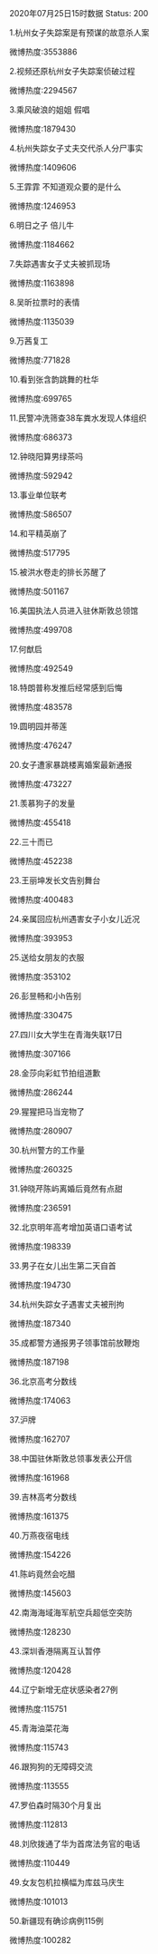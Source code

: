2020年07月25日15时数据
Status: 200

1.杭州女子失踪案是有预谋的故意杀人案

微博热度:3553886

2.视频还原杭州女子失踪案侦破过程

微博热度:2294567

3.乘风破浪的姐姐 假唱

微博热度:1879430

4.杭州失踪女子丈夫交代杀人分尸事实

微博热度:1409606

5.王霏霏 不知道观众要的是什么

微博热度:1246953

6.明日之子 倍儿牛

微博热度:1184662

7.失踪遇害女子丈夫被抓现场

微博热度:1163898

8.吴昕拉票时的表情

微博热度:1135039

9.万茜复工

微博热度:771828

10.看到张含韵跳舞的杜华

微博热度:699765

11.民警冲洗筛查38车粪水发现人体组织

微博热度:686373

12.钟晓阳算男绿茶吗

微博热度:592942

13.事业单位联考

微博热度:586507

14.和平精英崩了

微博热度:517795

15.被洪水卷走的排长苏醒了

微博热度:501167

16.美国执法人员进入驻休斯敦总领馆

微博热度:499708

17.何猷启

微博热度:492549

18.特朗普称发推后经常感到后悔

微博热度:483578

19.圆明园并蒂莲

微博热度:476247

20.女子遭家暴跳楼离婚案最新通报

微博热度:473227

21.羡慕狗子的发量

微博热度:455418

22.三十而已

微博热度:452238

23.王丽坤发长文告别舞台

微博热度:400483

24.亲属回应杭州遇害女子小女儿近况

微博热度:393953

25.送给女朋友的衣服

微博热度:353102

26.彭昱畅和小h告别

微博热度:330475

27.四川女大学生在青海失联17日

微博热度:307166

28.金莎向彩虹节拍组道歉

微博热度:286244

29.猩猩把马当宠物了

微博热度:280907

30.杭州警方的工作量

微博热度:260325

31.钟晓芹陈屿离婚后竟然有点甜

微博热度:236591

32.北京明年高考增加英语口语考试

微博热度:198339

33.男子在女儿出生第二天自首

微博热度:194730

34.杭州失踪女子遇害丈夫被刑拘

微博热度:187340

35.成都警方通报男子领事馆前放鞭炮

微博热度:187198

36.北京高考分数线

微博热度:174063

37.沪牌

微博热度:162707

38.中国驻休斯敦总领事发表公开信

微博热度:161968

39.吉林高考分数线

微博热度:161375

40.万燕夜宿电线

微博热度:154226

41.陈屿竟然会吃醋

微博热度:145603

42.南海海域海军航空兵超低空突防

微博热度:128230

43.深圳香港隔离互认暂停

微博热度:120428

44.辽宁新增无症状感染者27例

微博热度:115751

45.青海油菜花海

微博热度:115743

46.跟狗狗的无障碍交流

微博热度:113555

47.罗伯森时隔30个月复出

微博热度:112813

48.刘欣拨通了华为首席法务官的电话

微博热度:110449

49.女友包机拉横幅为库兹马庆生

微博热度:101013

50.新疆现有确诊病例115例

微博热度:100282

